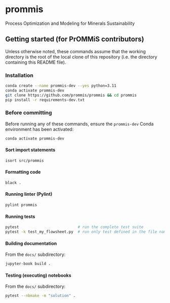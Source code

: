 # prommis
Process Optimization and Modeling for Minerals Sustainability

## Getting started (for PrOMMiS contributors)

Unless otherwise noted, these commands assume that the working directory is the root of the local clone of this repository (i.e. the directory containing this README file).

### Installation

```sh
conda create --name prommis-dev --yes python=3.11
conda activate prommis-dev
git clone https://github.com/prommis/prommis && cd prommis
pip install -r requirements-dev.txt
```

### Before committing

Before running any of these commands, ensure the `prommis-dev` Conda environment has been activated:

```sh
conda activate prommis-dev
```

#### Sort import statements

```sh
isort src/prommis
```

#### Formatting code

```sh
black .
```

#### Running linter (Pylint)

```sh
pylint prommis
```

#### Running tests

```sh
pytest                          # run the complete test suite
pytest -k test_my_flowsheet.py  # run only test defined in the file named test_my_flowsheet.py
```

#### Building documentation

From the `docs/` subdirectory:

```sh
jupyter-book build .
```

#### Testing (executing) notebooks

From the `docs/` subdirectory:

```sh
pytest --nbmake -m "solution" .
```
